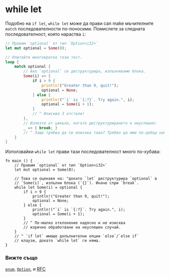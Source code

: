 # while let

Подобно на `if let`, `while let` може да прави can make мъчителните `match` последователности
по-поносими. Помислете за следната последователност, която нараства `i`:

```rust
// Правим `optional` от тип `Option<i32>`
let mut optional = Some(0);

// Опитайте многократно този тест.
loop {
    match optional {
        // Ако `optional` се деструктурира, изпълняваме блока.
        Some(i) => {
            if i > 9 {
                println!("Greater than 9, quit!");
                optional = None;
            } else {
                println!("`i` is `{:?}`. Try again.", i);
                optional = Some(i + 1);
            }
            // ^ Изисква 3 отстъпи!
        },
        // Излезте от цикъла, когато деструктурирането е неуспешно:
        _ => { break; }
        // ^ Защо трябва да се изисква това? Трябва да има по-добър начин!
    }
}
```

Използвайки `while let` прави тази последователност много по-хубава:

```rust,editable
fn main () {
    // Правим `optional` от тип `Option<i32>`
    let mut optional = Some(0);

    // Това се оценавя на: "докато `let` деструктурира `optional` в
    // `Some(i)`, изпълни блока (`{}`). Иначе спри `break`.
    while let Some(i) = optional {
        if i > 9 {
            println!("Greater than 9, quit!");
            optional = None;
        } else {
            println!("`i` is `{:?}`. Try again.", i);
            optional = Some(i + 1);
        }
        // ^ По-малко отклонение надясно и не изисква
        // изрично обработване на неуспешен случай.
    }
    // ^ `if let` имаше допълнителни опции `else`/`else if`
    // клаузи, докато `while let` ги няма.
}
```

### Вижте също

[`enum`][enum], [`Option`][option], и [RFC][while_let_rfc]

[enum]: ../custom_types/enum.md
[option]: ../std/option.md
[while_let_rfc]: https://github.com/rust-lang/rfcs/pull/214
